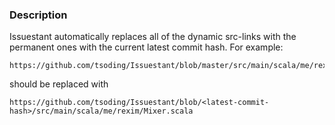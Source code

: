 ### Description

Issuestant automatically replaces all of the dynamic src-links with the permanent ones with the current latest commit hash. For example:

```
https://github.com/tsoding/Issuestant/blob/master/src/main/scala/me/rexim/Mixer.scala
```

should be replaced with

```
https://github.com/tsoding/Issuestant/blob/<latest-commit-hash>/src/main/scala/me/rexim/Mixer.scala
```
